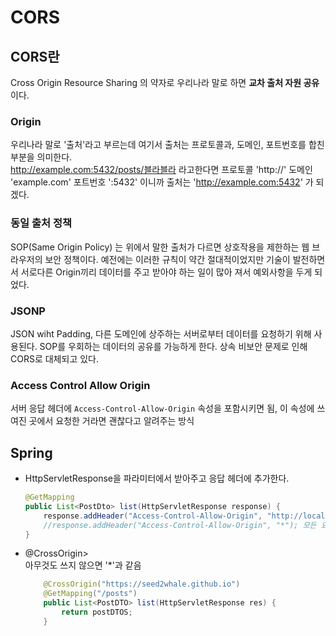 # CORS

## CORS란
Cross Origin Resource Sharing 의 약자로 우리나라 말로 하면 **교차 출처 자원 공유** 이다.

### Origin
우리나라 말로 '출처'라고 부르는데 여기서 출처는 프로토콜과, 도메인, 포트번호를 합친 부분을 의미한다. <br>
http://example.com:5432/posts/블라블라 라고한다면 프로토콜 'http://' 도메인 'example.com' 포트번호 ':5432' 이니까 출처는 'http://example.com:5432' 가 되겠다.


### 동일 출처 정책
SOP(Same Origin Policy) 는 위에서 말한 출처가 다르면 상호작용을 제한하는 웹 브라우저의 보안 정책이다. 예전에는 이러한 규칙이 약간 절대적이었지만 기술이 발전하면서 서로다른 Origin끼리 데이터를 주고 받아야 하는 일이 많아 져서 예외사항을 두게 되었다.

### JSONP
JSON wiht Padding, 다른 도메인에 상주하는 서버로부터 데이터를 요청하기 위해 사용된다. SOP를 우회하는 데이터의 공유를 가능하게 한다. 상속 비보안 문제로 인해 CORS로 대체되고 있다.

### Access Control Allow Origin
서버 응답 헤더에 `Access-Control-Allow-Origin` 속성을 포함시키면 됨, 이 속성에 쓰여진 곳에서 요청한 거라면 괜찮다고 알려주는 방식 

## Spring

* HttpServletResponse을 파라미터에서 받아주고 응답 헤더에 추가한다.
    ```JAVA
    @GetMapping
    public List<PostDto> list(HttpServletResponse response) {
        response.addHeader("Access-Control-Allow-Origin", "http://localhost:3000");
        //response.addHeader("Access-Control-Allow-Origin", "*"); 모든 요청을 허용할거면 값을 * 입력
    }
    ```
* @CrossOrigin><bR>
아무것도 쓰지 않으면 '*'과 같음

    ```JAVA
        @CrossOrigin("https://seed2whale.github.io")
        @GetMapping("/posts")
        public List<PostDTO> list(HttpServletResponse res) {
            return postDTOS;
        }
    ```
    
